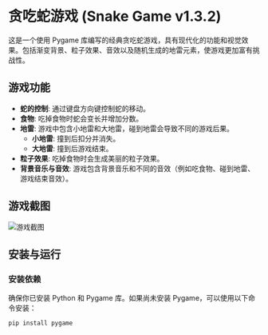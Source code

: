 # 贪吃蛇游戏 (Snake Game v1.3.2)

这是一个使用 Pygame 库编写的经典贪吃蛇游戏，具有现代化的功能和视觉效果。包括渐变背景、粒子效果、音效以及随机生成的地雷元素，使游戏更加富有挑战性。

## 游戏功能

- **蛇的控制**: 通过键盘方向键控制蛇的移动。
- **食物**: 吃掉食物时蛇会变长并增加分数。
- **地雷**: 游戏中包含小地雷和大地雷，碰到地雷会导致不同的游戏后果。
  - **小地雷**: 撞到后扣分并消失。
  - **大地雷**: 撞到后游戏结束。
- **粒子效果**: 吃掉食物时会生成美丽的粒子效果。
- **背景音乐与音效**: 游戏包含背景音乐和不同的音效（例如吃食物、碰到地雷、游戏结束音效）。

## 游戏截图

![游戏截图](./screenshot.png)

## 安装与运行

### 安装依赖

确保你已安装 Python 和 Pygame 库。如果尚未安装 Pygame，可以使用以下命令安装：

```bash
pip install pygame
